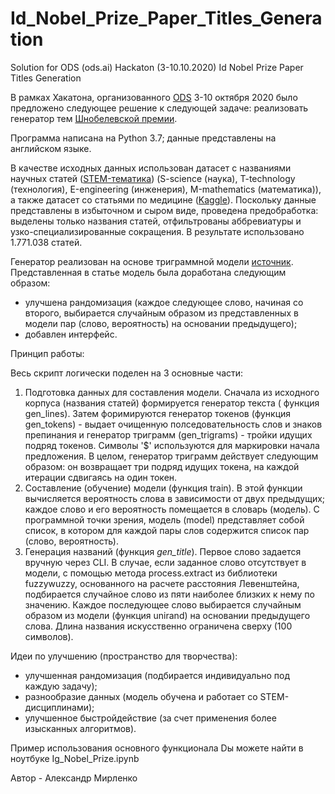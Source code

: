 # Id_Nobel_Prize_Paper_Titles_Generation
Solution for ODS (ods.ai) Hackaton (3-10.10.2020) Id Nobel Prize Paper Titles Generation

В рамках Хакатона, организованного [ODS](https://ods.ai/) 3-10 октября 2020 было предложено следующее решение к следующей задаче:
реализовать генератор тем [Шнобелевской премии](https://www.improbable.com/).

Программа написана на Python 3.7; данные представлены на английском языке.

В качестве исходных данных использован датасет с названиями научных статей ([STEM-тематика](https://www.kaggle.com/Cornell-University/arxiv)) (S-science (наука), T-technology (технология), Е-engineering (инженерия), М-mathematics (математика)), а также датасет со статьями по медицине ([Kaggle](https://www.kaggle.com/Cornell-University/arxiv)). Поскольку данные представлены в избыточном и сыром виде, проведена предобработка: выделены только названия статей, отфильтрованы аббревиатуры и узко-специализированные сокращения. В результате использовано 1.771.038 статей.

Генератор реализован на основе триграммной модели [источник](https://habr.com/ru/post/88514/). Представленная в статье модель была доработана следующим образом:
* улучшена рандомизация (каждое следующее слово, начиная со второго, выбирается случайным образом из представленных в модели пар (слово, вероятность) на основании предыдущего);
* добавлен интерфейс.

Принцип работы:

Весь скрипт логически поделен на 3 основные части:
1. Подготовка данных для составления модели. Сначала из исходного корпуса (названия статей) формируется генератор текста ( функция gen_lines). Затем форимируются генератор токенов (функция gen_tokens) - выдает очищенную полседовательность слов и знаков препинания и генератор триграмм (gen_trigrams) - тройки идущих подряд токенов. 
Символы '$' используются для маркировки начала предложения. В целом, генератор триграмм действует следующим образом: он возвращает три подряд идущих токена, на каждой итерации сдвигаясь на один токен.
2. Составление (обучение) модели (функция train). В этой функции вычисляется вероятность слова в зависимости от двух предыдущих; каждое слово и его вероятность помещается в словарь (модель). С программной точки зрения, модель (model) представляет собой список, в котором для каждой пары слов содержится список пар (слово, вероятность).
3. Генерация названий (функция _gen_title_). Первое слово задается вручную через CLI. В случае, если заданное слово отсутствует в модели, с помощью метода process.extract из библиотеки fuzzywuzzy, основанного на расчете расстояния Левенштейна, подбирается случайное слово из пяти наиболее близких к нему по значению. Каждое последующее слово выбирается случайным образом из модели (функция unirand) на основании предыдущего слова. Длина названия искусственно ограничена сверху (100 символов). 

Идеи по улучшению (пространство для творчества):
* улучшенная рандомизация (подбирается индивидуально под каждую задачу);
* разнообразие данных (модель обучена и работает со STEM-дисциплинами);
* улучшенное быстройдействие (за счет применения более изысканных алгоритмов).

Пример использования основного функционала Dы можете найти в ноутбуке Ig_Nobel_Prize.ipynb

Автор - Александр Мирленко



